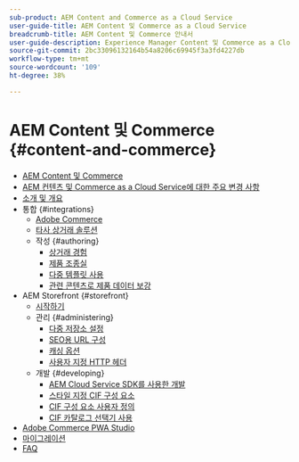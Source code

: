 ```yaml
---
sub-product: AEM Content and Commerce as a Cloud Service
user-guide-title: AEM Content 및 Commerce as a Cloud Service
breadcrumb-title: AEM Content 및 Commerce 안내서
user-guide-description: Experience Manager Content 및 Commerce as a Cloud Service를 사용하고 관리하는 방법을 알아봅니다.
source-git-commit: 2bc33096132164b54a8206c69945f3a3fd4227db
workflow-type: tm+mt
source-wordcount: '109'
ht-degree: 38%

---
```



# AEM Content 및 Commerce {#content-and-commerce}

+ [AEM Content 및 Commerce](/help/commerce-cloud/home.md)
+ [AEM 컨텐츠 및 Commerce as a Cloud Service에 대한 주요 변경 사항](changes.md)
+ [소개 및 개요](introduction.md)
+ 통합 {#integrations}
   + [Adobe Commerce](integrating/magento.md)
   + [타사 상거래 솔루션](integrating/third-party.md)
   + 작성 {#authoring}
      + [상거래 경험](authoring/authoring-commerce-experiences.md)
      + [제품 조종실](authoring/product-cockpit.md)
      + [다중 템플릿 사용](authoring/multi-template-usage.md)
      + [관련 콘텐츠로 제품 데이터 보강](authoring/enrich-product-associated-content.md)
+ AEM Storefront {#storefront}
   + [시작하기](getting-started.md)
   + 관리 {#administering}
      + [다중 저장소 설정](configuring/multi-store-setup.md)
      + [SEO용 URL 구성](configuring/advanced-url-configuration.md)
      + [캐싱 옵션](configuring/caching.md)
      + [사용자 지정 HTTP 헤더](/help/commerce-cloud/configuring/custom-http-headers.md)
   + 개발 {#developing}
      + [AEM Cloud Service SDK를 사용한 개발](develop.md)
      + [스타일 지정 CIF 구성 요소](customizing/style-cif-component.md)
      + [CIF 구성 요소 사용자 정의](customizing/customize-cif-components.md)
      + [CIF 카탈로그 선택기 사용](customizing/use-cif-pickers.md)
+ [Adobe Commerce PWA Studio](/help/commerce-cloud/pwa-studio/getting-started.md)
+ [마이그레이션](migration.md)
+ [FAQ](faq.md)
